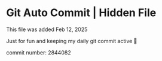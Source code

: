# Git Auto Commit | Hidden File

This file was added Feb 12, 2025

Just for fun and keeping my daily git commit active 🤪

commit number: 2844082
